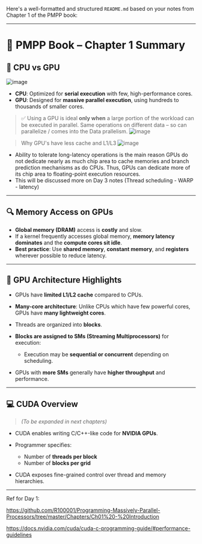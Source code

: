 Here's a well-formatted and structured `README.md` based on your notes from Chapter 1 of the PMPP book:

---

# 📘 PMPP Book – Chapter 1 Summary

## 🚀 CPU vs GPU

![image](https://github.com/user-attachments/assets/8ef5c315-4310-4a7a-8e19-3e90b1dbee99)

* **CPU**: Optimized for **serial execution** with few, high-performance cores.
* **GPU**: Designed for **massive parallel execution**, using hundreds to thousands of smaller cores.

> ✅ Using a GPU is ideal **only when** a large portion of the workload can be executed in parallel. Same operations on different data – so can parallelize / comes into the Data prallelism. 
![image](https://github.com/user-attachments/assets/fd296e50-5974-497a-ab0c-616ddfae5396)

> Why GPU's have less cache and L1/L3
![image](https://github.com/user-attachments/assets/852a8bb9-62ea-4432-b97b-d0a6870c0be3)
* Ability to tolerate long-latency operations is the main reason GPUs do not dedicate nearly as much chip area to cache memories and branch prediction mechanisms as do CPUs. Thus, GPUs can dedicate more of its chip area to floating-point execution resources.
* This will be discussed more on Day 3 notes (Thread scheduling - WARP - latency)


---

## 🔍 Memory Access on GPUs

* **Global memory (DRAM)** access is **costly** and slow.
* If a kernel frequently accesses global memory, **memory latency dominates** and the **compute cores sit idle**.
* **Best practice**:
  Use **shared memory**, **constant memory**, and **registers** wherever possible to reduce latency.

---

## 🧱 GPU Architecture Highlights

* GPUs have **limited L1/L2 cache** compared to CPUs.
* **Many-core architecture**: Unlike CPUs which have few powerful cores, GPUs have **many lightweight cores**.
* Threads are organized into **blocks**.
* **Blocks are assigned to SMs (Streaming Multiprocessors)** for execution:

  * Execution may be **sequential or concurrent** depending on scheduling.
* GPUs with **more SMs** generally have **higher throughput** and performance.

---

## 💻 CUDA Overview

> *(To be expanded in next chapters)*

* CUDA enables writing C/C++-like code for **NVIDIA GPUs**.
* Programmer specifies:

  * Number of **threads per block**
  * Number of **blocks per grid**
* CUDA exposes fine-grained control over thread and memory hierarchies.

---

Ref for Day 1: 

https://github.com/R100001/Programming-Massively-Parallel-Processors/tree/master/Chapters/Ch01%20-%20Introduction

https://docs.nvidia.com/cuda/cuda-c-programming-guide/#performance-guidelines
